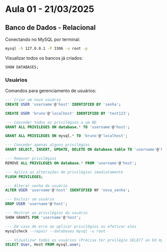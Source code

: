 # Aula 01 - 21/03/2025 <!-- Título nível 1 -->
## Banco de Dados - Relacional <!-- Título nível 2 -->

Conectando no MySQL por terminal: <!-- Texto normal -->
<!-- ``` são para colocar os códigos. -->
```bash 
mysql -h 127.0.0.1 -P 3306 -u root -p
```

Visualizar todos os bancos já criados:
```sql
SHOW DATABASES;
```

### Usuários
Comandos para gerenciamento de usuários:
```sql
--- Criar um novo usuário
CREATE USER 'username'@'host' IDENTIFIED BY 'senha';

CREATE USER 'bruno'@'localhost' IDENTIFIED BY 'test123';

--- Conceder todos os privilégios a um BD
GRANT ALL PRIVILEGES ON database.* TO 'username'@'host';

GRANT ALL PRIVILEGES ON mysql.* TO 'bruno'@'localhost';

--- Conceder apenas alguns privilégios
GRANT SELECT, INSERT, UPDATE, DELETE ON database.table TO 'username'@'host';

--- Remover privilégios
REMOVE ALL PRIVILEGES ON database.* FROM 'username'@'host';

--- Aplica as alterações de privilégios imediatamente
FLUSH PRIVILEGES;

--- Alterar senha do usuário
ALTER USER 'username'@'host' IDENTIFIED NY 'nova_senha';

--- Excluir um usuário
DROP USER 'username'@'host';

--- Mostrar os privilégios do usuário
SHOW GRANTS FOR 'username'@'host';

--- Em caso de erro ao aplicar privilégios ou efetivar eles
mysqlcheck --repair --databases mysql -u root

--- Vizualizar todos os usuários (Precisa ter prvilégio SELECT ao bd mysql)
SELECT User, Host FROM mysql.user;
```